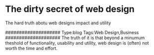 # The dirty secret of web design

The hard truth abotu web designs impact and utility

####################
Type:blog
Tags:Web Design,Business
####################
The truth of it is that beyond a minumum theshold of functionality, usability and utility, web design is (often) not worth the time and effort.
